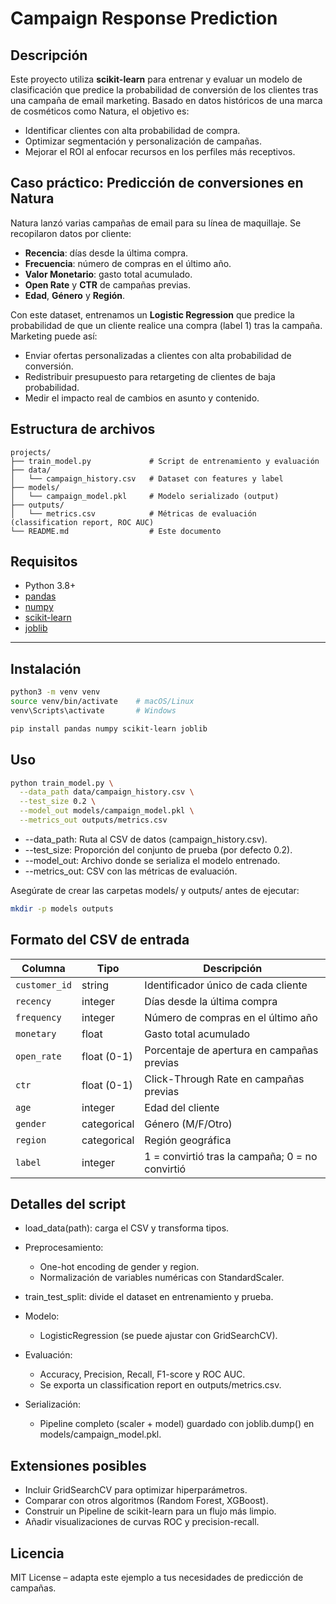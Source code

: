 # Campaign Response Prediction

## Descripción

Este proyecto utiliza **scikit-learn** para entrenar y evaluar un modelo de clasificación que predice la probabilidad de conversión de los clientes tras una campaña de email marketing. Basado en datos históricos de una marca de cosméticos como Natura, el objetivo es:

- Identificar clientes con alta probabilidad de compra.  
- Optimizar segmentación y personalización de campañas.  
- Mejorar el ROI al enfocar recursos en los perfiles más receptivos.

## Caso práctico: Predicción de conversiones en Natura

Natura lanzó varias campañas de email para su línea de maquillaje. Se recopilaron datos por cliente:

- **Recencia**: días desde la última compra.  
- **Frecuencia**: número de compras en el último año.  
- **Valor Monetario**: gasto total acumulado.  
- **Open Rate** y **CTR** de campañas previas.  
- **Edad**, **Género** y **Región**.  

Con este dataset, entrenamos un **Logistic Regression** que predice la probabilidad de que un cliente realice una compra (label 1) tras la campaña. Marketing puede así:

- Enviar ofertas personalizadas a clientes con alta probabilidad de conversión.  
- Redistribuir presupuesto para retargeting de clientes de baja probabilidad.  
- Medir el impacto real de cambios en asunto y contenido.

## Estructura de archivos

```
projects/
├── train_model.py             # Script de entrenamiento y evaluación
├── data/
│   └── campaign_history.csv   # Dataset con features y label
├── models/
│   └── campaign_model.pkl     # Modelo serializado (output)
├── outputs/
│   └── metrics.csv            # Métricas de evaluación (classification report, ROC AUC)
└── README.md                  # Este documento
```

## Requisitos

- Python 3.8+  
- [pandas](https://pandas.pydata.org/)  
- [numpy](https://numpy.org/)  
- [scikit-learn](https://scikit-learn.org/)  
- [joblib](https://joblib.readthedocs.io/)  

---

## Instalación

```bash
python3 -m venv venv
source venv/bin/activate    # macOS/Linux
venv\Scripts\activate       # Windows

pip install pandas numpy scikit-learn joblib
```

## Uso

```bash
python train_model.py \
  --data_path data/campaign_history.csv \
  --test_size 0.2 \
  --model_out models/campaign_model.pkl \
  --metrics_out outputs/metrics.csv
```

- --data_path: Ruta al CSV de datos (campaign_history.csv).
- --test_size: Proporción del conjunto de prueba (por defecto 0.2).
- --model_out: Archivo donde se serializa el modelo entrenado.
- --metrics_out: CSV con las métricas de evaluación.

Asegúrate de crear las carpetas models/ y outputs/ antes de ejecutar:

```bash
mkdir -p models outputs
```

## Formato del CSV de entrada

| Columna       | Tipo         | Descripción                                           |
| ------------- | ------------ | ----------------------------------------------------- |
| `customer_id` | string       | Identificador único de cada cliente                   |
| `recency`     | integer      | Días desde la última compra                           |
| `frequency`   | integer      | Número de compras en el último año                    |
| `monetary`    | float        | Gasto total acumulado                                 |
| `open_rate`   | float (0-1)  | Porcentaje de apertura en campañas previas            |
| `ctr`         | float (0-1)  | Click-Through Rate en campañas previas                |
| `age`         | integer      | Edad del cliente                                      |
| `gender`      | categorical  | Género (M/F/Otro)                                     |
| `region`      | categorical  | Región geográfica                                     |
| `label`       | integer      | 1 = convirtió tras la campaña; 0 = no convirtió       |


## Detalles del script
- load_data(path): carga el CSV y transforma tipos.
- Preprocesamiento:
    - One-hot encoding de gender y region.
    - Normalización de variables numéricas con StandardScaler.

- train_test_split: divide el dataset en entrenamiento y prueba.
- Modelo:
    - LogisticRegression (se puede ajustar con GridSearchCV).
- Evaluación:
    - Accuracy, Precision, Recall, F1-score y ROC AUC.
    - Se exporta un classification report en outputs/metrics.csv.
- Serialización:
    - Pipeline completo (scaler + model) guardado con joblib.dump() en models/campaign_model.pkl.

## Extensiones posibles
- Incluir GridSearchCV para optimizar hiperparámetros.
- Comparar con otros algoritmos (Random Forest, XGBoost).
- Construir un Pipeline de scikit-learn para un flujo más limpio.
- Añadir visualizaciones de curvas ROC y precision-recall.

## Licencia

MIT License – adapta este ejemplo a tus necesidades de predicción de campañas.

